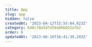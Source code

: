 ```yaml
---
title: App
slug: app
hidden: false
createdAt: '2023-04-12T15:55:04.023Z'
category: 648c78a5d7d50a06b022afb2
order: 6
updatedAt: '2023-06-16T16:41:39.293Z'
---
```

